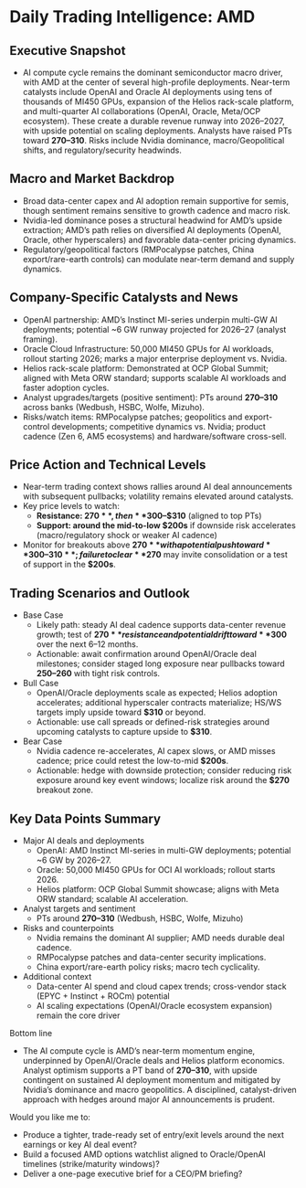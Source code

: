 # Daily Trading Intelligence: AMD

## Executive Snapshot
- AI compute cycle remains the dominant semiconductor macro driver, with AMD at the center of several high-profile deployments. Near-term catalysts include OpenAI and Oracle AI deployments using tens of thousands of MI450 GPUs, expansion of the Helios rack-scale platform, and multi-quarter AI collaborations (OpenAI, Oracle, Meta/OCP ecosystem). These create a durable revenue runway into 2026–2027, with upside potential on scaling deployments. Analysts have raised PTs toward **$270–$310**. Risks include Nvidia dominance, macro/Geopolitical shifts, and regulatory/security headwinds.

## Macro and Market Backdrop
- Broad data-center capex and AI adoption remain supportive for semis, though sentiment remains sensitive to growth cadence and macro risk.
- Nvidia-led dominance poses a structural headwind for AMD’s upside extraction; AMD’s path relies on diversified AI deployments (OpenAI, Oracle, other hyperscalers) and favorable data-center pricing dynamics.
- Regulatory/geopolitical factors (RMPocalypse patches, China export/rare-earth controls) can modulate near-term demand and supply dynamics.

## Company-Specific Catalysts and News
- OpenAI partnership: AMD’s Instinct MI-series underpin multi-GW AI deployments; potential ~6 GW runway projected for 2026–27 (analyst framing).
- Oracle Cloud Infrastructure: 50,000 MI450 GPUs for AI workloads, rollout starting 2026; marks a major enterprise deployment vs. Nvidia.
- Helios rack-scale platform: Demonstrated at OCP Global Summit; aligned with Meta ORW standard; supports scalable AI workloads and faster adoption cycles.
- Analyst upgrades/targets (positive sentiment): PTs around **$270–$310** across banks (Wedbush, HSBC, Wolfe, Mizuho).
- Risks/watch items: RMPocalypse patches; geopolitics and export-control developments; competitive dynamics vs. Nvidia; product cadence (Zen 6, AM5 ecosystems) and hardware/software cross-sell.

## Price Action and Technical Levels
- Near-term trading context shows rallies around AI deal announcements with subsequent pullbacks; volatility remains elevated around catalysts.
- Key price levels to watch:
  - **Resistance: $270**, then **$300–$310** (aligned to top PTs)
  - **Support: around the mid-to-low $200s** if downside risk accelerates (macro/regulatory shock or weaker AI cadence)
- Monitor for breakouts above **$270** with a potential push toward **$300–$310**; failure to clear **$270** may invite consolidation or a test of support in the **$200s**.

## Trading Scenarios and Outlook
- Base Case
  - Likely path: steady AI deal cadence supports data-center revenue growth; test of **$270** resistance and potential drift toward **$300** over the next 6–12 months.
  - Actionable: await confirmation around OpenAI/Oracle deal milestones; consider staged long exposure near pullbacks toward **$250–$260** with tight risk controls.
- Bull Case
  - OpenAI/Oracle deployments scale as expected; Helios adoption accelerates; additional hyperscaler contracts materialize; HS/WS targets imply upside toward **$310** or beyond.
  - Actionable: use call spreads or defined-risk strategies around upcoming catalysts to capture upside to **$310**.
- Bear Case
  - Nvidia cadence re-accelerates, AI capex slows, or AMD misses cadence; price could retest the low-to-mid **$200s**.
  - Actionable: hedge with downside protection; consider reducing risk exposure around key event windows; localize risk around the **$270** breakout zone.

## Key Data Points Summary
- Major AI deals and deployments
  - OpenAI: AMD Instinct MI-series in multi-GW deployments; potential ~6 GW by 2026–27.
  - Oracle: 50,000 MI450 GPUs for OCI AI workloads; rollout starts 2026.
  - Helios platform: OCP Global Summit showcase; aligns with Meta ORW standard; scalable AI acceleration.
- Analyst targets and sentiment
  - PTs around **$270–$310** (Wedbush, HSBC, Wolfe, Mizuho)
- Risks and counterpoints
  - Nvidia remains the dominant AI supplier; AMD needs durable deal cadence.
  - RMPocalypse patches and data-center security implications.
  - China export/rare-earth policy risks; macro tech cyclicality.
- Additional context
  - Data-center AI spend and cloud capex trends; cross-vendor stack (EPYC + Instinct + ROCm) potential
  - AI scaling expectations (OpenAI/Oracle ecosystem expansion) remain the core driver

Bottom line
- The AI compute cycle is AMD’s near-term momentum engine, underpinned by OpenAI/Oracle deals and Helios platform economics. Analyst optimism supports a PT band of **$270–$310**, with upside contingent on sustained AI deployment momentum and mitigated by Nvidia’s dominance and macro geopolitics. A disciplined, catalyst-driven approach with hedges around major AI announcements is prudent.

Would you like me to:
- Produce a tighter, trade-ready set of entry/exit levels around the next earnings or key AI deal event?
- Build a focused AMD options watchlist aligned to Oracle/OpenAI timelines (strike/maturity windows)?
- Deliver a one-page executive brief for a CEO/PM briefing?